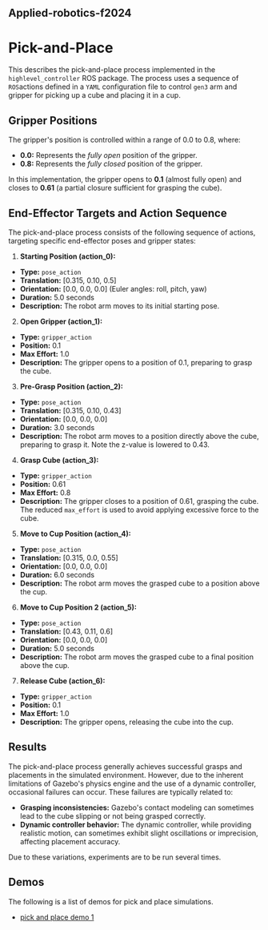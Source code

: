 ## Applied-robotics-f2024 
# Pick-and-Place

This describes the pick-and-place process implemented in the `highlevel_controller` ROS package. The process uses a sequence of `ROS`actions defined in a `YAML` configuration file to control `gen3` arm and gripper for picking up a cube and placing it in a cup.

## Gripper Positions

The gripper's position is controlled within a range of 0.0 to 0.8, where:

*   **0.0:** Represents the *fully open* position of the gripper.
*   **0.8:** Represents the *fully closed* position of the gripper.

In this implementation, the gripper opens to **0.1** (almost fully open) and closes to **0.61** (a partial closure sufficient for grasping the cube).

## End-Effector Targets and Action Sequence

The pick-and-place process consists of the following sequence of actions, targeting specific end-effector poses and gripper states:

1.  **Starting Position (action\_0):**
   *   **Type:** `pose_action`
   *   **Translation:** \[0.315, 0.10, 0.5]
   *   **Orientation:** \[0.0, 0.0, 0.0] (Euler angles: roll, pitch, yaw)
   *   **Duration:** 5.0 seconds
   *   **Description:** The robot arm moves to its initial starting pose.

2.  **Open Gripper (action\_1):**
   *   **Type:** `gripper_action`
   *   **Position:** 0.1
   *   **Max Effort:** 1.0
   *   **Description:** The gripper opens to a position of 0.1, preparing to grasp the cube.

3.  **Pre-Grasp Position (action\_2):**
   *   **Type:** `pose_action`
   *   **Translation:** \[0.315, 0.10, 0.43]
   *   **Orientation:** \[0.0, 0.0, 0.0]
   *   **Duration:** 3.0 seconds
   *   **Description:** The robot arm moves to a position directly above the cube, preparing to grasp it. Note the z-value is lowered to 0.43.

4.  **Grasp Cube (action\_3):**
   *   **Type:** `gripper_action`
   *   **Position:** 0.61
   *   **Max Effort:** 0.8
   *   **Description:** The gripper closes to a position of 0.61, grasping the cube. The reduced `max_effort` is used to avoid applying excessive force to the cube.

5.  **Move to Cup Position (action\_4):**
   *   **Type:** `pose_action`
   *   **Translation:** \[0.315, 0.0, 0.55]
   *   **Orientation:** \[0.0, 0.0, 0.0]
   *   **Duration:** 6.0 seconds
   *   **Description:** The robot arm moves the grasped cube to a position above the cup.

6.  **Move to Cup Position 2 (action\_5):**
   *   **Type:** `pose_action`
   *   **Translation:** \[0.43, 0.11, 0.6]
   *   **Orientation:** \[0.0, 0.0, 0.0]
   *   **Duration:** 5.0 seconds
   *   **Description:** The robot arm moves the grasped cube to a final position above the cup.

7.  **Release Cube (action\_6):**
   *   **Type:** `gripper_action`
   *   **Position:** 0.1
   *   **Max Effort:** 1.0
   *   **Description:** The gripper opens, releasing the cube into the cup.

## Results

The pick-and-place process generally achieves successful grasps and placements in the simulated environment. However, due to the inherent limitations of Gazebo's physics engine and the use of a dynamic controller, occasional failures can occur. These failures are typically related to:

*   **Grasping inconsistencies:** Gazebo's contact modeling can sometimes lead to the cube slipping or not being grasped correctly.
*   **Dynamic controller behavior:** The dynamic controller, while providing realistic motion, can sometimes exhibit slight oscillations or imprecision, affecting placement accuracy.

Due to these variations, experiments are to be run several times.

## Demos

The following is a list of demos for pick and place simulations.
+ [pick and place demo 1](https://youtu.be/VlHF7LFSPko)
